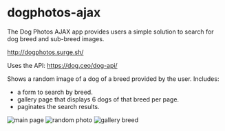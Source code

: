 # dogphotos-ajax

The Dog Photos AJAX app provides users a simple solution to search for dog breed and sub-breed images.

http://dogphotos.surge.sh/

Uses the API: https://dog.ceo/dog-api/

Shows a random image of a dog of a breed provided by the user.
Includes: 
- a form to search by breed.
- gallery page that displays 6 dogs of that breed per page.
- paginates the search results.

![main page]('./screenshots/main-page.png')
![random photo]('./screenshots/random-photo.png')
![gallery breed]('./screenshots/gallery-breed.png')

